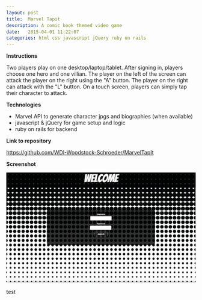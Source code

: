 ```yaml
---
layout: post
title:  Marvel Tapit
description: A comic book themed video game
date:   2015-04-01 11:22:07
categories: html css javascript jQuery ruby on rails
---
```


**Instructions**

Two players play on one desktop/laptop/tablet. After signing in, players choose one hero and one villian. The player on the left of the screen can attack the player on the right using the "A" button. The player on the right can attack with the "L" button. On a touch screen, players can simply tap their character to attack.

**Technologies**

- Marvel API to generate character jpgs and biographies (when available)
- javascript & jQuery for game setup and logic
- ruby on rails for backend

**Link to repository**

<a href="https://github.com/WDI-Woodstock-Schroeder/MarvelTapIt" target="_blank">https://github.com/WDI-Woodstock-Schroeder/MarvelTapIt</a>

**Screenshot**

<img src="/images/mtiapp.gif" alt="Marve Tap It screenshot">

test
